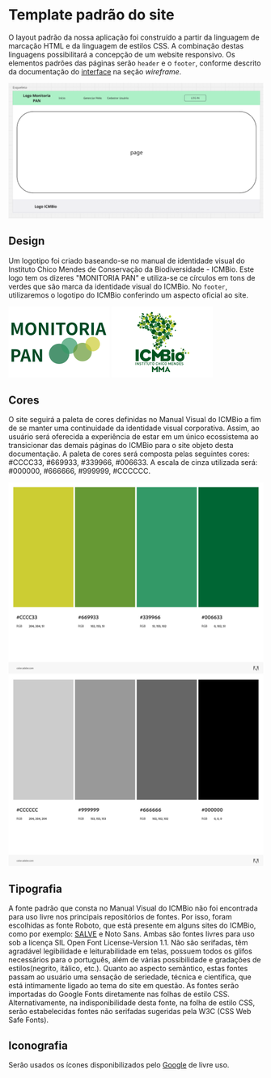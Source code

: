 # Template padrão do site

O layout padrão da nossa aplicação foi construído a partir da linguagem de marcação HTML e da linguagem de estilos CSS. A combinação destas linguagens possibilitará a concepção de um website responsivo. Os elementos padrões das páginas serão `header` e o `footer`, conforme descrito da documentação do [interface](./interface.md) na seção *wireframe*.

![esqueleto](img/esqueleto.png)

## Design

Um logotipo foi criado baseando-se no manual de identidade visual do Instituto Chico Mendes de Conservação da Biodiversidade - ICMBio. Este logo tem os dizeres "MONITORIA PAN" e utiliza-se ce círculos em tons de verdes que são marca da identidade visual do ICMBio. No `footer`, utilizaremos o logotipo do ICMBio conferindo um aspecto oficial ao site.

![Logo-monitoria-pan](./img/logo-monitoria-pan/logo-monitoria-pan-pq.webp) ![logo-icmbio](./img/logo-icmbio/jpg/Logo_ICMBio_2011_Colorida-pq.png)


## Cores

O site seguirá a paleta de cores definidas no Manual Visual do ICMBio a fim de se manter uma continuidade da identidade visual corporativa. Assim,  ao usuário será oferecida a experiência de estar em um único ecossistema ao transicionar das demais páginas do ICMBio para o site objeto desta documentação. A paleta de cores será composta pelas seguintes cores: #CCCC33, #669933, #339966, #006633. A escala de cinza utilizada será: #000000, #666666, #999999, #CCCCCC.

![Paleta de cores](./img/paleta-cores.jpeg)
![Paleta de cinza](./img/paleta-cinza.jpeg)

## Tipografia

A fonte padrão que consta no Manual Visual do ICMBio não foi encontrada para uso livre nos principais repositórios de fontes. Por isso, foram escolhidas as fonte Roboto, que está presente em alguns sites do ICMBio, como por exemplo: [SALVE](https://salve.icmbio.gov.br/#/) e Noto Sans. Ambas são fontes livres para uso sob a licença  SIL Open Font License-Version 1.1. Não são serifadas, têm agradável legibilidade e leiturabilidade em telas, possuem todos os glifos necessários para o português, além de várias possibilidade e gradações de estilos(negrito, itálico, etc.). Quanto ao aspecto semântico, estas fontes passam ao usuário uma sensação de seriedade, técnica e científica, que está intimamente ligado ao tema do site em questão. As fontes serão importadas do Google Fonts diretamente nas folhas de estilo CSS. Alternativamente, na indisponibilidade desta fonte, na folha de estilo CSS, serão estabelecidas fontes não serifadas sugeridas pela W3C (CSS Web Safe Fonts).


## Iconografia

Serão usados os ícones disponibilizados pelo [Google](https://fonts.google.com/icons) de livre uso.